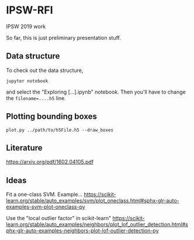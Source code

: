 # IPSW-RFI
IPSW 2019 work

So far, this is just preliminary presentation stuff.

## Data structure
To check out the data structure,

`jupyter notebook` 

and select the "Exploring [...].ipynb" notebook. Then you'll have to change the `filename=....h5` line.

## Plotting bounding boxes

`plot.py ../path/to/h5File.h5 --draw_boxes`

## Literature
<https://arxiv.org/pdf/1602.04105.pdf>

## Ideas
Fit a one-class SVM. Example...
https://scikit-learn.org/stable/auto_examples/svm/plot_oneclass.html#sphx-glr-auto-examples-svm-plot-oneclass-py

Use the "local outlier factor" in scikit-learn"
https://scikit-learn.org/stable/auto_examples/neighbors/plot_lof_outlier_detection.html#sphx-glr-auto-examples-neighbors-plot-lof-outlier-detection-py
